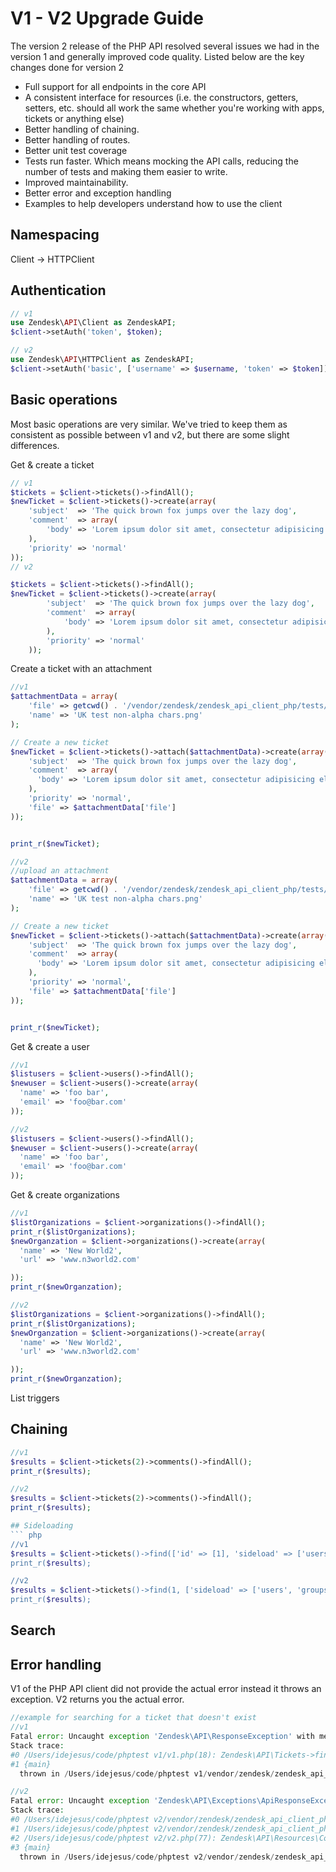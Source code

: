 # V1 - V2 Upgrade Guide
The version 2 release of the PHP API resolved several issues we had in the version 1 and generally improved code quality. Listed below are the key changes done for version 2

* Full support for all endpoints in the core API
* A consistent interface for resources (i.e. the constructors, getters, setters, etc. should all work the same whether you're working with apps, tickets or anything else)
* Better handling of chaining.
* Better handling of routes.
* Better unit test coverage
* Tests run faster. Which means mocking the API calls, reducing the number of tests and making them easier to write.
* Improved maintainability.
* Better error and exception handling
* Examples to help developers understand how to use the client

## Namespacing
Client -> HTTPClient

## Authentication

```php
// v1
use Zendesk\API\Client as ZendeskAPI;
$client->setAuth('token', $token);

// v2
use Zendesk\API\HTTPClient as ZendeskAPI;
$client->setAuth('basic', ['username' => $username, 'token' => $token]);
```

## Basic operations

Most basic operations are very similar. We've tried to keep them as consistent as possible between v1 and v2, but there are some slight differences.

Get & create a ticket
```php
// v1
$tickets = $client->tickets()->findAll();
$newTicket = $client->tickets()->create(array(
    'subject'  => 'The quick brown fox jumps over the lazy dog',
    'comment'  => array(
        'body' => 'Lorem ipsum dolor sit amet, consectetur adipisicing elit, sed do eiusmod tempor incididunt ut labore et dolore magna aliqua.'
    ),
    'priority' => 'normal'
));
// v2

$tickets = $client->tickets()->findAll();
$newTicket = $client->tickets()->create(array(
        'subject'  => 'The quick brown fox jumps over the lazy dog',
        'comment'  => array(
            'body' => 'Lorem ipsum dolor sit amet, consectetur adipisicing elit, sed do eiusmod tempor incididunt ut labore et dolore magna aliqua.'
        ),
        'priority' => 'normal'
    ));
```
Create a ticket with an attachment

```php
//v1
$attachmentData = array(
    'file' => getcwd() . '/vendor/zendesk/zendesk_api_client_php/tests/assets/UK.png',
    'name' => 'UK test non-alpha chars.png'
);

// Create a new ticket
$newTicket = $client->tickets()->attach($attachmentData)->create(array(
    'subject'  => 'The quick brown fox jumps over the lazy dog',
    'comment'  => array(
      'body' => 'Lorem ipsum dolor sit amet, consectetur adipisicing elit, sed do eiusmod tempor incididunt ut labore et dolore magna aliqua.'
    ),
    'priority' => 'normal',
    'file' => $attachmentData['file']
));


print_r($newTicket);

//v2
//upload an attachment
$attachmentData = array(
    'file' => getcwd() . '/vendor/zendesk/zendesk_api_client_php/tests/assets/UK.png',
    'name' => 'UK test non-alpha chars.png'
);

// Create a new ticket
$newTicket = $client->tickets()->attach($attachmentData)->create(array(
    'subject'  => 'The quick brown fox jumps over the lazy dog',
    'comment'  => array(
      'body' => 'Lorem ipsum dolor sit amet, consectetur adipisicing elit, sed do eiusmod tempor incididunt ut labore et dolore magna aliqua.'
    ),
    'priority' => 'normal',
    'file' => $attachmentData['file']
));


print_r($newTicket);
```

Get & create a user
```php
//v1
$listusers = $client->users()->findAll();
$newuser = $client->users()->create(array(
  'name' => 'foo bar',
  'email' => 'foo@bar.com'
));

//v2
$listusers = $client->users()->findAll();
$newuser = $client->users()->create(array(
  'name' => 'foo bar',
  'email' => 'foo@bar.com'
));
```
Get & create organizations
```php
//v1
$listOrganizations = $client->organizations()->findAll();
print_r($listOrganizations);
$newOrganzation = $client->organizations()->create(array(
  'name' => 'New World2',
  'url' => 'www.n3world2.com'

));
print_r($newOrganzation);

//v2
$listOrganizations = $client->organizations()->findAll();
print_r($listOrganizations);
$newOrganzation = $client->organizations()->create(array(
  'name' => 'New World2',
  'url' => 'www.n3world2.com'

));
print_r($newOrganzation);
```

List triggers


## Chaining
``` php
//v1
$results = $client->tickets(2)->comments()->findAll();
print_r($results);

//v2
$results = $client->tickets(2)->comments()->findAll();
print_r($results);

## Sideloading
``` php
//v1
$results = $client->tickets()->find(['id' => [1], 'sideload' => ['users', 'groups']]);
print_r($results);

//v2
$results = $client->tickets()->find(1, ['sideload' => ['users', 'groups']]);
print_r($results);
```
## Search

## Error handling

V1 of the PHP API client did not provide the actual error instead it throws an exception. V2 returns you the actual error. 

``` php
//example for searching for a ticket that doesn't exist
//v1
Fatal error: Uncaught exception 'Zendesk\API\ResponseException' with message 'Response to Zendesk\API\Tickets::find is not valid. Call $client->getDebug() for details' in /Users/idejesus/code/phptest v1/vendor/zendesk/zendesk_api_client_php/src/Zendesk/API/Tickets.php:118
Stack trace:
#0 /Users/idejesus/code/phptest v1/v1.php(18): Zendesk\API\Tickets->find()
#1 {main}
  thrown in /Users/idejesus/code/phptest v1/vendor/zendesk/zendesk_api_client_php/src/Zendesk/API/Tickets.php on line 118

//v2
Fatal error: Uncaught exception 'Zendesk\API\Exceptions\ApiResponseException' with message 'Not Found [status code] 404 [details] {"error":"RecordNotFound","description":"Not found"}' in /Users/idejesus/code/phptest v2/vendor/zendesk/zendesk_api_client_php/src/Zendesk/API/Http.php:116
Stack trace:
#0 /Users/idejesus/code/phptest v2/vendor/zendesk/zendesk_api_client_php/src/Zendesk/API/HttpClient.php(365): Zendesk\API\Http::send(Object(Zendesk\API\HttpClient), 'tickets/20.json', Array)
#1 /Users/idejesus/code/phptest v2/vendor/zendesk/zendesk_api_client_php/src/Zendesk/API/Traits/Resource/Find.php(44): Zendesk\API\HttpClient->get('tickets/20.json', Array)
#2 /Users/idejesus/code/phptest v2/v2.php(77): Zendesk\API\Resources\Core\Tickets->find()
#3 {main}
  thrown in /Users/idejesus/code/phptest v2/vendor/zendesk/zendesk_api_client_php/src/Zendesk/API/Http.php on line 116